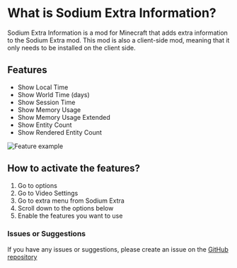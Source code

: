 # What is Sodium Extra Information?
Sodium Extra Information is a mod for Minecraft that adds extra information to the Sodium Extra mod. This mod is also a client-side mod, meaning that it only needs to be installed on the client side.

## Features
- Show Local Time
- Show World Time (days)
- Show Session Time
- Show Memory Usage
- Show Memory Usage Extended
- Show Entity Count
- Show Rendered Entity Count

![Feature example](https://cdn.modrinth.com/data/696WgnvT/images/ac1bc3b8e7d13887b787c9bd1a23438d6bb3c25d.png)

## How to activate the features?
1. Go to options
2. Go to Video Settings
3. Go to extra menu from Sodium Extra
4. Scroll down to the options below
5. Enable the features you want to use

### Issues or Suggestions
If you have any issues or suggestions, please create an issue on the [GitHub repository](https://github.com/anviaan/SodiumExtraInformation/issues)